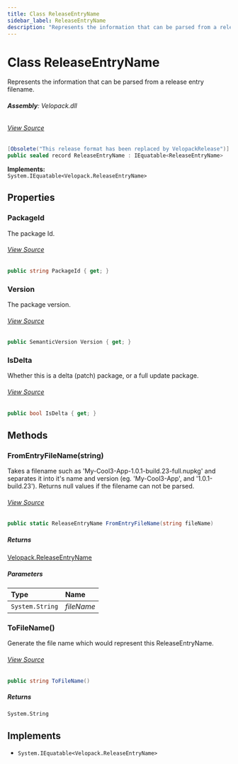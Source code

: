 ```yaml
---
title: Class ReleaseEntryName
sidebar_label: ReleaseEntryName
description: "Represents the information that can be parsed from a release entry filename."
---
```

# Class ReleaseEntryName
Represents the information that can be parsed from a release entry filename.

###### **Assembly**: Velopack.dll
###### [View Source](https://github.com/velopack/velopack.git/blob/master/src/Velopack/ReleaseEntry.cs#L32)
```csharp title="Declaration"
[Obsolete("This release format has been replaced by VelopackRelease")]
public sealed record ReleaseEntryName : IEquatable<ReleaseEntryName>
```
**Implements:**  
`System.IEquatable<Velopack.ReleaseEntryName>`

## Properties
### PackageId
The package Id.
###### [View Source](https://github.com/velopack/velopack.git/blob/master/src/Velopack/ReleaseEntry.cs#L36)
```csharp title="Declaration"
public string PackageId { get; }
```
### Version
The package version.
###### [View Source](https://github.com/velopack/velopack.git/blob/master/src/Velopack/ReleaseEntry.cs#L39)
```csharp title="Declaration"
public SemanticVersion Version { get; }
```
### IsDelta
Whether this is a delta (patch) package, or a full update package.
###### [View Source](https://github.com/velopack/velopack.git/blob/master/src/Velopack/ReleaseEntry.cs#L42)
```csharp title="Declaration"
public bool IsDelta { get; }
```
## Methods
### FromEntryFileName(string)
Takes a filename such as 'My-Cool3-App-1.0.1-build.23-full.nupkg' and separates it into 
it's name and version (eg. 'My-Cool3-App', and '1.0.1-build.23'). Returns null values if 
the filename can not be parsed.
###### [View Source](https://github.com/velopack/velopack.git/blob/master/src/Velopack/ReleaseEntry.cs#L62)
```csharp title="Declaration"
public static ReleaseEntryName FromEntryFileName(string fileName)
```

##### Returns

[Velopack.ReleaseEntryName](../Velopack/ReleaseEntryName)

##### Parameters

| Type | Name |
|:--- |:--- |
| `System.String` | *fileName* |

### ToFileName()
Generate the file name which would represent this ReleaseEntryName.
###### [View Source](https://github.com/velopack/velopack.git/blob/master/src/Velopack/ReleaseEntry.cs#L88)
```csharp title="Declaration"
public string ToFileName()
```

##### Returns

`System.String`

## Implements

* `System.IEquatable<Velopack.ReleaseEntryName>`
